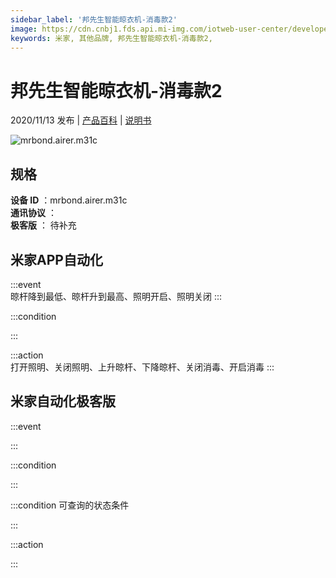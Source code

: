 ```yaml
---
sidebar_label: '邦先生智能晾衣机-消毒款2'
image: https://cdn.cnbj1.fds.api.mi-img.com/iotweb-user-center/developer_1679071858355iusvPsk1.png?GalaxyAccessKeyId=AKVGLQWBOVIRQ3XLEW&Expires=9223372036854775807&Signature=9/FvSnhCD+FAQNf8yuDMfI3LkBk=
keywords: 米家, 其他品牌, 邦先生智能晾衣机-消毒款2, 
---
```

# 邦先生智能晾衣机-消毒款2

2020/11/13 发布 | [产品百科](https://home.mi.com/webapp/content/baike/product/index.html?model=mrbond.airer.m31c/) | [说明书](https://home.mi.com/views/introduction.html?model=mrbond.airer.m31c&region=cn)

![mrbond.airer.m31c](https://cdn.cnbj1.fds.api.mi-img.com/iotweb-user-center/developer_1679071858355iusvPsk1.png?GalaxyAccessKeyId=AKVGLQWBOVIRQ3XLEW&Expires=9223372036854775807&Signature=9/FvSnhCD+FAQNf8yuDMfI3LkBk=)

## 规格  
> 
**设备 ID** ：mrbond.airer.m31c  
**通讯协议** ：  
**极客版**  ： 待补充 


## 米家APP自动化  

:::event  
晾杆降到最低、晾杆升到最高、照明开启、照明关闭
:::

:::condition  

:::

:::action   
打开照明、关闭照明、上升晾杆、下降晾杆、关闭消毒、开启消毒
:::

## 米家自动化极客版  

:::event  

:::

:::condition  

:::

:::condition 可查询的状态条件  

:::

:::action  

:::

        
